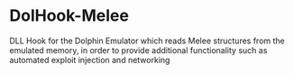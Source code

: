 # DolHook-Melee
DLL Hook for the Dolphin Emulator which reads Melee structures from the emulated memory, in order to provide additional functionality such as automated exploit injection and networking
